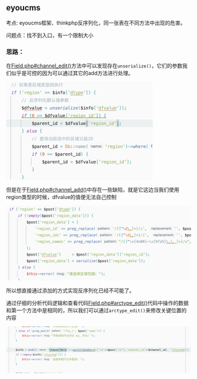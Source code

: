 ## eyoucms

考点: eyoucms框架、thinkphp反序列化，同一张表在不同方法中出现的危害。

问题点：找不到入口，有一个限制大小

### 思路：

在[Field.php#channel_edit()](/Users/me7eorite/Sites/localhost/application/admin/controller/Field.php)方法中可以发现存在`unserialize()`，它们的参数我们似乎是可控的因为可以通过其它的add方法进行处理。

<img src="assets/image-20230419181957600.png" alt="image-20230419181957600" style="zoom:50%;" />

但是在于[Field.php#channel_add()](/Users/me7eorite/Sites/localhost/application/admin/controller/Field.php)中存在一些缺陷，就是它这边当我们使用region类型的时候，dfvalue的值便无法自己控制

<img src="assets/image-20230419182330583.png" alt="image-20230419182330583" style="zoom:50%;" />

所以想直接通过添加的方式实现反序列化已经不可能了。



通过仔细的分析代码逻辑和查看代码[Field.php#arctype_edit()](/Users/me7eorite/Sites/localhost/application/admin/controller/Field.php)代码中操作的数据和第一个方法中是相同的，所以我们可以通过`arctype_edit()`来修改关键位置的内容

<img src="assets/image-20230419182748908.png" alt="image-20230419182748908" style="zoom:50%;" />



### 



































